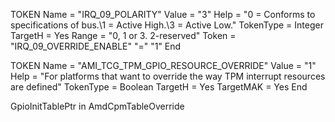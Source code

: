 TOKEN
	Name  = "IRQ_09_POLARITY"
	Value  = "3"
	Help  = "0 = Conforms to specifications of bus.\1 = Active High.\3 = Active Low."
	TokenType = Integer
	TargetH = Yes
	Range  = "0, 1 or 3. 2-reserved"
	Token = "IRQ_09_OVERRIDE_ENABLE" "=" "1"
End

TOKEN
    Name  = "AMI_TCG_TPM_GPIO_RESOURCE_OVERRIDE"
    Value  = "1"
    Help  = "For platforms that want to override the way TPM interrupt resources are defined"
    TokenType = Boolean
    TargetH = Yes
    TargetMAK = Yes
End

GpioInitTablePtr in AmdCpmTableOverride
